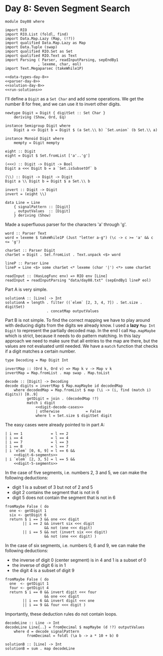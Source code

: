 # Day 8: Seven Segment Search

``` {.haskell file=app/Day08.hs}
module Day08 where

import RIO
import RIO.List (foldl, find)
import Data.Map.Lazy (Map, (!?))
import qualified Data.Map.Lazy as Map
import Data.Tuple (swap)
import qualified RIO.Set as Set
import qualified RIO.Text as Text
import Parsing ( Parser, readInputParsing, sepEndBy1
               , lexeme, char, eol)
import Text.Megaparsec (takeWhile1P)

<<data-types-day-8>>
<<parser-day-8>>
<<solution-day-8>>
<<run-solutions>>
```

I'll define a `Digit` as a `Set Char` and add some operations. We get the number 8 for free, and we can use it to invert other digits.

``` {.haskell #data-types-day-8}
newtype Digit = Digit { digitSet :: Set Char }
    deriving (Show, Ord, Eq)

instance Semigroup Digit where
    Digit a <> Digit b = Digit $ (a Set.\\ b) `Set.union` (b Set.\\ a)

instance Monoid Digit where
    mempty = Digit mempty

eight :: Digit
eight = Digit $ Set.fromList ['a'..'g']

(<<<) :: Digit -> Digit -> Bool
Digit a <<< Digit b = a `Set.isSubsetOf` b

(\\) :: Digit -> Digit -> Digit
Digit a \\ Digit b = Digit $ a Set.\\ b

invert :: Digit -> Digit
invert = (eight \\)

data Line = Line
    { signalPattern :: [Digit]
    , outputValues  :: [Digit]
    } deriving (Show)
```

Made a superfluous parser for the characters 'a' through 'g'.

``` {.haskell #parser-day-8}
word :: Parser Text
word = lexeme $ takeWhile1P (Just "letter a-g") (\c -> c >= 'a' && c <= 'g')

charSet :: Parser Digit
charSet = Digit . Set.fromList . Text.unpack <$> word

lineP :: Parser Line
lineP = Line <$> some charSet <* lexeme (char '|') <*> some charSet

readInput :: (HasLogFunc env) => RIO env [Line]
readInput = readInputParsing "data/day08.txt" (sepEndBy1 lineP eol)
```

Part A is very simple.

``` {.haskell #solution-day-8}
solutionA :: [Line] -> Int
solutionA = length . filter ((`elem` [2, 3, 4, 7]) . Set.size . digitSet)
                   . concatMap outputValues
```

Part B is not simple. To find the correct mapping we have to play around with deducing digits from the digits we already know. I used a **lazy** `Map Int Digit` to represent the partially decoded map. In the end I call `Map.mapMaybe` which is strict, because it needs to do pattern matching. In this lazy approach we need to make sure that all entries to the map are there, but the values are not evaluated until needed. We have a `match` function that checks if a digit matches a certain number.

``` {.haskell #solution-day-8}
type Decoding = Map Digit Int

invertMap :: (Ord k, Ord v) => Map k v -> Map v k
invertMap = Map.fromList . map swap . Map.toList

decode :: [Digit] -> Decoding
decode digits = invertMap $ Map.mapMaybe id decodedMap
    where decodedMap = Map.fromList $ map (\i -> (i, find (match i) digits)) [0..9]
          getDigit = join . (decodedMap !?)
          match i digit
              <<digit-decode-cases>>
              | otherwise            = False
              where l = Set.size $ digitSet digit
```

The easy cases were already pointed to in part A:

``` {.haskell #digit-decode-cases}
| i == 1             = l == 2
| i == 4             = l == 4
| i == 7             = l == 3
| i == 8             = l == 7
| i `elem` [0, 6, 9] = l == 6 && 
    <<digit-6-segments>>
| i `elem` [2, 3, 5] = l == 5 &&
    <<digit-5-segments>>
```

In the case of five segments, i.e. numbers 2, 3 and 5, we can make the following deductions:

* digit 1 is a subset of 3 but not of 2 and 5
* digit 2 contains the segment that is not in 6
* digit 5 does not contain the segment that is not in 6

``` {.haskell #digit-5-segments}
fromMaybe False ( do
  one <- getDigit 1
  six <- getDigit 6
  return $ i == 3 && one <<< digit
        || i == 2 && invert six <<< digit
                  && not (one <<< digit)
        || i == 5 && not (invert six <<< digit)
                  && not (one <<< digit) )
```

In the case of six segments, i.e. numbers 0, 6 and 9, we can make the following deductions:

* the inverse of digit 0 (center segment) is in 4 and 1 is a subset of 0
* the inverse of digit 6 is in 1
* the digit 4 is a subset of digit 9

``` {.haskell #digit-6-segments}
fromMaybe False ( do
  one  <- getDigit 1
  four <- getDigit 4
  return $ i == 0 && invert digit <<< four
                  && one <<< digit
        || i == 6 && invert digit <<< one
        || i == 9 && four <<< digit )
```

Importantly, these deduction rules do not contain loops.

``` {.haskell #solution-day-8}
decodeLine :: Line -> Int
decodeLine Line{..} = fromDecimal $ mapMaybe (d !?) outputValues
    where d = decode signalPattern
          fromDecimal = foldl (\a b -> a * 10 + b) 0

solutionB :: [Line] -> Int
solutionB = sum . map decodeLine
```
